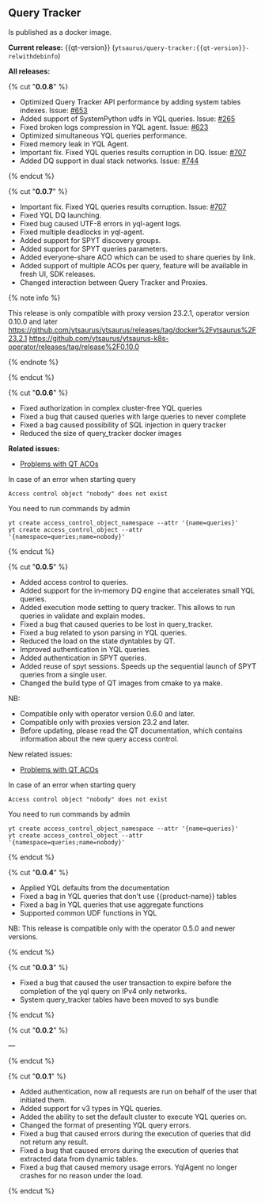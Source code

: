 ## Query Tracker

Is published as a docker image.

**Current release:** {{qt-version}} (`ytsaurus/query-tracker:{{qt-version}}-relwithdebinfo`)

**All releases:**

{% cut "**0.0.8**" %}

- Optimized Query Tracker API performance by adding system tables indexes. Issue: [#653](https://github.com/ytsaurus/ytsaurus/issues/653)
- Added support of SystemPython udfs in YQL queries. Issue: [#265](https://github.com/ytsaurus/ytsaurus/issues/265)
- Fixed broken logs compression in YQL agent. Issue: [#623](https://github.com/ytsaurus/ytsaurus/issues/623)
- Optimized simultaneous YQL queries performance.
- Fixed memory leak in YQL Agent.
- Important fix. Fixed YQL queries results corruption in DQ. Issue: [#707](https://github.com/ytsaurus/ytsaurus/issues/707)
- Added DQ support in dual stack networks. Issue: [#744](https://github.com/ytsaurus/ytsaurus/issues/744)

{% endcut %}

{% cut "**0.0.7**" %}

- Important fix. Fixed YQL queries results corruption. Issue: [#707](https://github.com/ytsaurus/ytsaurus/issues/707)
- Fixed YQL DQ launching.
- Fixed bug caused UTF-8 errors in yql-agent logs.
- Fixed multiple deadlocks in yql-agent.
- Added support for SPYT discovery groups.
- Added support for SPYT queries parameters.
- Added everyone-share ACO which can be used to share queries by link.
- Added support of multiple ACOs per query, feature will be available in fresh UI, SDK releases.
- Changed interaction between Query Tracker and Proxies.

{% note info %}

This release is only compatible with proxy version 23.2.1, operator version 0.10.0 and later
https://github.com/ytsaurus/ytsaurus/releases/tag/docker%2Fytsaurus%2F23.2.1
https://github.com/ytsaurus/ytsaurus-k8s-operator/releases/tag/release%2F0.10.0

{% endnote %}

{% endcut %}


{% cut "**0.0.6**" %}

- Fixed authorization in complex cluster-free YQL queries
- Fixed a bug that caused queries with large queries to never complete
- Fixed a bag caused possibility of SQL injection in query tracker
- Reduced the size of query_tracker docker images

**Related issues:**
- [Problems with QT ACOs](https://github.com/ytsaurus/ytsaurus-k8s-operator/issues/176)

In case of an error when starting query
```
Access control object "nobody" does not exist
```
You need to run commands by admin
```
yt create access_control_object_namespace --attr '{name=queries}'
yt create access_control_object --attr '{namespace=queries;name=nobody}'
```

{% endcut %}

{% cut "**0.0.5**" %}

- Added access control to queries.
- Added support for the in‑memory DQ engine that accelerates small YQL queries.
- Added execution mode setting to query tracker. This allows to run queries in validate and explain modes.
- Fixed a bug that caused queries to be lost in query_tracker.
- Fixed a bug related to yson parsing in YQL queries.
- Reduced the load on the state dyntables by QT.
- Improved authentication in YQL queries.
- Added authentication in SPYT queries.
- Added reuse of spyt sessions. Speeds up the sequential launch of SPYT queries from a single user.
- Changed the build type of QT images from cmake to ya make.

NB:
- Compatible only with operator version 0.6.0 and later.
- Compatible only with proxies version 23.2 and later.
- Before updating, please read the QT documentation, which contains information about the new query access control.

New related issues:
- [Problems with QT ACOs](https://github.com/ytsaurus/ytsaurus-k8s-operator/issues/176)

In case of an error when starting query
```
Access control object "nobody" does not exist
```
You need to run commands by admin
```
yt create access_control_object_namespace --attr '{name=queries}'
yt create access_control_object --attr '{namespace=queries;name=nobody}'
```

{% endcut %}

{% cut "**0.0.4**" %}

- Applied YQL defaults from the documentation
- Fixed a bag in YQL queries that don't use {{product-name}} tables
- Fixed a bag in YQL queries that use aggregate functions
- Supported common UDF functions in YQL

NB: This release is compatible only with the operator 0.5.0 and newer versions.

{% endcut %}

{% cut "**0.0.3**" %}

- Fixed a bug that caused the user transaction to expire before the completion of the yql query on IPv4 only networks.
- System query_tracker tables have been moved to sys bundle

{% endcut %}

{% cut "**0.0.2**" %}

—

{% endcut %}

{% cut "**0.0.1**" %}

- Added authentication, now all requests are run on behalf of the user that initiated them.
- Added support for v3 types in YQL queries.
- Added the ability to set the default cluster to execute YQL queries on.
- Changed the format of presenting YQL query errors.
- Fixed a bug that caused errors during the execution of queries that did not return any result.
- Fixed a bug that caused errors during the execution of queries that extracted data from dynamic tables.
- Fixed a bug that caused memory usage errors. YqlAgent no longer crashes for no reason under the load.

{% endcut %}